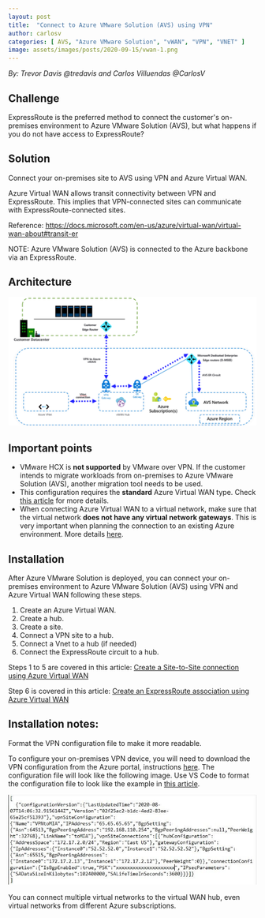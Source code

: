 ```yaml
---
layout: post
title:  "Connect to Azure VMware Solution (AVS) using VPN"
author: carlosv
categories: [ AVS, "Azure VMware Solution", "vWAN", "VPN", "VNET" ]
image: assets/images/posts/2020-09-15/vwan-1.png
---
```


*By: Trevor Davis @tredavis and Carlos Villuendas @CarlosV*

## Challenge

ExpressRoute is the preferred method to connect the customer's on-premises environment to Azure VMware Solution (AVS), but what happens if you do not have access to ExpressRoute?

## Solution

Connect your on-premises site to AVS using VPN and Azure Virtual WAN.

Azure Virtual WAN allows transit connectivity between VPN and ExpressRoute. This implies that VPN-connected sites can communicate with ExpressRoute-connected sites.

Reference: https://docs.microsoft.com/en-us/azure/virtual-wan/virtual-wan-about#transit-er

NOTE: Azure VMware Solution (AVS) is connected to the Azure backbone via an ExpressRoute.

## Architecture

![AVS - VPN vWAN](/assets/images/posts/2020-09-15/vwan-1.png)
 
## Important points

- VMware HCX is **not supported** by VMware over VPN. If the customer intends to migrate workloads from on-premises to Azure VMware Solution (AVS), another migration tool needs to be used.
- This configuration requires the **standard** Azure Virtual WAN type. Check [this article](https://docs.microsoft.com/en-us/azure/virtual-wan/upgrade-virtual-wan) for more details. 
- When connecting Azure Virtual WAN to a virtual network, make sure that the virtual network **does not have any virtual network gateways**. This is very important when planning the connection to an existing Azure environment. More details [here](https://docs.microsoft.com/en-us/azure/virtual-wan/virtual-wan-site-to-site-portal#before-you-begin).

## Installation

After Azure VMware Solution is deployed, you can connect your on-premises environment to Azure VMware Solution (AVS) using VPN and Azure Virtual WAN following these steps.

1. Create an Azure Virtual WAN.
2. Create a hub.
3. Create a site.
4. Connect a VPN site to a hub.
5. Connect a Vnet to a hub (if needed)
6. Connect the ExpressRoute circuit to a hub.
 

Steps 1 to 5 are covered in this article: [Create a Site-to-Site connection using Azure Virtual WAN](https://docs.microsoft.com/en-us/azure/virtual-wan/virtual-wan-site-to-site-portal)

Step 6 is covered in this article: [Create an ExpressRoute association using Azure Virtual WAN](https://docs.microsoft.com/en-us/azure/virtual-wan/virtual-wan-expressroute-portal)

## Installation notes:

Format the VPN configuration file to make it more readable.

To configure your on-premises VPN device, you will need to download the VPN configuration from the Azure portal, instructions [here](https://docs.microsoft.com/en-us/azure/virtual-wan/virtual-wan-site-to-site-portal#device). The configuration file will look like the following image. Use VS Code to format the configuration file to look like the example in [this article](https://docs.microsoft.com/en-us/azure/virtual-wan/virtual-wan-site-to-site-portal#example-device-configuration-file).

![VPN Config File](/assets/images/posts/2020-09-15/vwan-2.jpg)

You can connect multiple virtual networks to the virtual WAN hub, even virtual networks from different Azure subscriptions.  